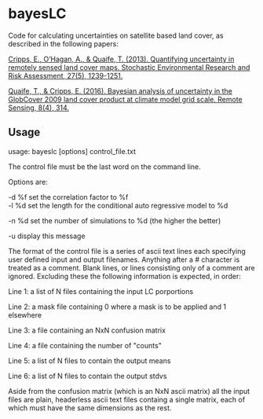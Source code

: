 # bayesLC
Code for calculating uncertainties on satellite based land cover, as described in the following papers:

[Cripps, E., O’Hagan, A., & Quaife, T. (2013). Quantifying uncertainty in remotely sensed land cover maps. Stochastic Environmental Research and Risk Assessment, 27(5), 1239-1251.](https://link.springer.com/article/10.1007/s00477-012-0660-3)

[Quaife, T., & Cripps, E. (2016). Bayesian analysis of uncertainty in the GlobCover 2009 land cover product at climate model grid scale. Remote Sensing, 8(4), 314.](https://www.mdpi.com/2072-4292/8/4/314)

## Usage

usage: bayeslc \[options\] control_file.txt

The control file must be the last word on the command line.

Options are:

-d %f        set the correlation factor to %f<br>
-l %d        set the length for the conditional auto regressive model to %d

-n %d        set the number of simulations to %d (the higher the better)

-u           display this message

The format of the control file is a series of ascii text lines each specifying user
defined input and output filenames. Anything after a # character is treated as a comment.
Blank lines, or lines consisting only of a comment are ignored. Excluding these
the following information is expected, in order:


Line 1: a list of N files containing the input LC porportions

Line 2: a mask file containing 0 where a mask is to be applied and 1 elsewhere

Line 3: a file containing an NxN confusion matrix

Line 4: a file containing the number of "counts"

Line 5: a list of N files to contain the output means

Line 6: a list of N files to contain the output stdvs

Aside from the confusion matrix (which is an NxN ascii matrix) all the input files are plain, headerless
ascii text files containg a single matrix, each of which must have the same dimensions as the rest.



